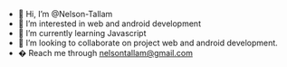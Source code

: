 - 👋 Hi, I’m @Nelson-Tallam
- 👀 I’m interested in web and android development
- 🌱 I’m currently learning Javascript
- 💞️ I’m looking to collaborate on project web and android development.
- �  Reach me through nelsontallam@gmail.com

<!---
Nelson-Tallam/Nelson-Tallam is a ✨ special ✨ repository because its `README.md` (this file) appears on your GitHub profile.
You can click the Preview link to take a look at your changes.
--->
